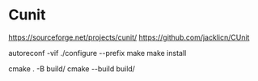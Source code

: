 # Cunit

https://sourceforge.net/projects/cunit/
https://github.com/jacklicn/CUnit

autoreconf -vif
./configure --prefix <Your choice of directory for installation>
make
make install

cmake . -B build/
cmake --build build/